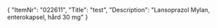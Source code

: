 {
  "ItemNr": "022611",
  "Title": "test",
  "Description": "Lansoprazol Mylan, enterokapsel, hård 30 mg"
}